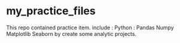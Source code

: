 # my_practice_files
This repo contained practice item.
include : 
  Python : 
    Pandas
    Numpy
    Matplotlib
    Seaborn
  by create some analytic projects.
